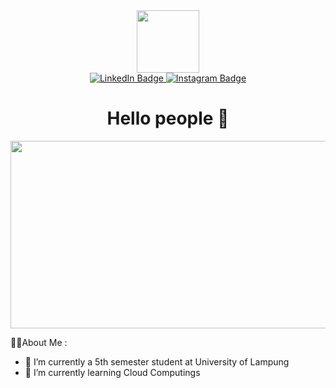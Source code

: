 <div id="header" align="center">
  <img src="https://media.giphy.com/media/du3J3cXyzhj75IOgvA/giphy.gif" width="100"/>
  <div id="badges">
  <a href="https://www.linkedin.com/in/alvinreihans/">
    <img src="https://img.shields.io/badge/LinkedIn-blue?style=for-the-badge&logo=linkedin&logoColor=white" alt="LinkedIn Badge"/>
  </a>
  <a href="https://www.instagram.com/alvinreihans/">
    <img src="https://img.shields.io/badge/Instagram-red?style=for-the-badge&logo=instagram&logoColor=white" alt="Instagram Badge"/>
  </a>
  </div>
  <img src="https://komarev.com/ghpvc/?username=alvinreihans&style=flat-square&color=blue" alt=""/>
  <h1>Hello people 👋</h1>
  <div align="center">
    <img src="https://media.giphy.com/media/dWesBcTLavkZuG35MI/giphy.gif" width="600" height="300"/>
  </div>
</div>

👨‍💻About Me :
- 🔭 I’m currently a 5th semester student at University of Lampung
- 🌱 I’m currently learning Cloud Computings
